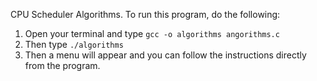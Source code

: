 CPU Scheduler Algorithms.
To run this program, do the following:
1. Open your terminal and type ```gcc -o algorithms angorithms.c```
2. Then type ```./algorithms```
3. Then a menu will appear and you can follow the instructions directly from the program.
